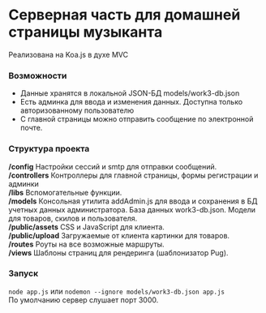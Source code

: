 # Серверная часть для домашней страницы музыканта
Реализована на Koa.js в духе MVC

### Возможности
* Данные хранятся в локальной JSON-БД models/work3-db.json
* Есть админка для ввода и изменения данных. Доступна только авторизованному пользователю
* С главной страницы можно отправить сообщение по электронной почте.

### Структура проекта
**/config** Настройки сессий и smtp для отправки сообщений.  
**/controllers** Контроллеры для главной страницы, формы регистрации и админки  
**/libs** Вспомогательные функции.  
**/models** Консольная утилита addAdmin.js для ввода и сохранения в БД учетных данных администратора.
База данных work3-db.json. Модели для товаров, скилов и пользователя.  
**/public/assets** CSS и JavaScript для клиента.  
**/public/upload** Загружаемые от клиента картинки для товаров.  
**/routes** Роуты на все возможные маршруты.  
**/views** Шаблоны страниц для рендеринга (шаблонизатор Pug).


### Запуск
```node app.js``` или ```nodemon --ignore models/work3-db.json app.js```  
По умолчанию сервер слушает порт 3000. 

